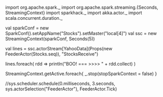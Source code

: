 import org.apache.spark._
import org.apache.spark.streaming.{Seconds, StreamingContext}
import sparkhack._
import akka.actor._
import scala.concurrent.duration._

val sparkConf = new SparkConf().setAppName("Stocks").setMaster("local[4]")
val ssc = new StreamingContext(sparkConf, Seconds(5))

val lines = ssc.actorStream[YahooData](Props(new FeederActor(Stocks.seq)), "StocksReceive")

lines.foreach( rdd => println("BOO! === >>>> " + rdd.collect) )

StreamingContext.getActive.foreach{ _.stop(stopSparkContext = false) }


//sys.scheduler.schedule(0.milliseconds, 3.seconds, sys.actorSelection("FeederActor"), FeederActor.Tick)